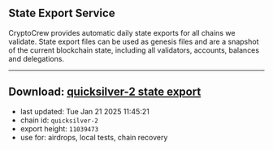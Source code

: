 ## State Export Service
CryptoCrew provides automatic daily state exports for all chains we validate. State export files can be used as genesis files and are a snapshot of the current blockchain state, including all validators, accounts, balances and delegations.

---
**Download: [quicksilver-2 state export](https://dl-eu2.ccvalidators.com/SERVICE/quicksilver/quicksilver-2_export_11039473.json)**
---

- last updated: Tue Jan 21 2025 11:45:21
- chain id: `quicksilver-2`
- export height: `11039473`
- use for: airdrops, local tests, chain recovery
